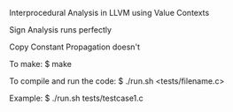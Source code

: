 Interprocedural Analysis in LLVM using Value Contexts

Sign Analysis runs perfectly

Copy Constant Propagation doesn't

To make:
$ make

To compile and run the code:
$ ./run.sh <tests/filename.c>

Example:
$ ./run.sh tests/testcase1.c
